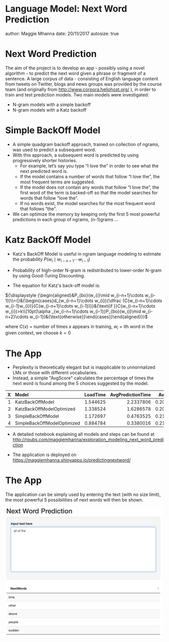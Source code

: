 Language Model: Next Word Prediction
========================================================
author: Maggie Mhanna
date: 20/11/2017
autosize: true



Next Word Prediction
========================================================

The aim of the project is to develop an app - possibly using a novel algorithm - to predict the next word given a phrase or fragment of a sentence. A large corpus of data - consisting of English language content from tweets on Twitter, blogs and news groups was provided by the course team (and originally from http://www.corpora.heliohost.org/ ), in order to train and test prediction models. Two main models were investigated:

- N-gram models with a simple backoff 
- N-gram models with a Katz backoff 

Simple BackOff Model
========================================================

- A simple quadgram backoff approach, trained on collection of ngrams, was used to predict a subsequent word.
- With this approach, a subsequent word is predicted by using progressively shorter histories.
    + For example, let’s say you type “I love the” in order to see what the next predicted word is.
    + If the model contains a number of words that follow “I love the”, the most frequent terms are suggested.
    + If the model does not contain any words that follow “I love the”, the first word of the term is backed-off so that the model searches for words that follow “love the”.
    + If no words exist, the model searches for the most frequent word that follows “the”.
- We can optimize the memory by keeping only the first 5 most powerful predictions in each group of ngrams, (n-1)grams ... 

Katz BackOff Model
========================================================

- Katz's BackOff Model is useful in ngram language modeling to estimate the probability $P(w_{i}\mid w_{i-n+1}\cdots w_{i-1})$

- Probability of high-order N-gram is redistributed to lower-order N-gram by using Good-Turing Discounting.

- The equation for Katz's back-off model is:

${\displaystyle {\begin{aligned}&P_{bo}(w_{i}\mid w_{i-n+1}\cdots w_{i-1})\\={}&{\begin{cases}d_{w_{i-n+1}\cdots w_{i}}{\dfrac {C(w_{i-n+1}\cdots w_{i-1}w_{i})}{C(w_{i-n+1}\cdots w_{i-1})}}&{\text{if }}C(w_{i-n+1}\cdots w_{i})>k\\[10pt]\alpha _{w_{i-n+1}\cdots w_{i-1}}P_{bo}(w_{i}\mid w_{i-n+2}\cdots w_{i-1})&{\text{otherwise}}\end{cases}}\end{aligned}}}$

where $C(x)$ = number of times $x$ appears in training, $w_i$ = ith word in the given context, we choose $k=0$


The App
========================================================

- Perplexity is theoretically elegant but is inapplicable to unnormalized LMs or those with different vocabularies.
- Instead, a simple "AvgScore" calculates the percentage of times the next word is found among the 5 choices suggested by the model.


|  X|Model                       | LoadTime| AvgPredictionTime|  AvgScore|ModelSize |
|--:|:---------------------------|--------:|-----------------:|---------:|:---------|
|  1|KatzBackOffModel            | 1.544625|         2.2337806| 0.2062408|348.7 Mb  |
|  2|KatzBackOffModelOptimized   | 1.338524|         1.6286578| 0.2071281|307.9 Mb  |
|  3|SimpleBackOffModel          | 1.172697|         0.4763525| 0.2110240|182.7 Mb  |
|  4|SimpleBackOffModelOptimized | 0.884784|         0.3380016| 0.2110240|152.9 Mb  |

- A detailed notebook explaining all models and steps can be found at http://rpubs.com/maggiemhanna/exploration_modeling_next_word_prediction

- The application is deployed on https://maggiemhanna.shinyapps.io/predictingnextword/ 

The App
========================================================

The application can be simply used by entering the text (with no size limit), the most powerful 5 possibilities of next words will then be shown.

![drawing](AppExample2.png)


